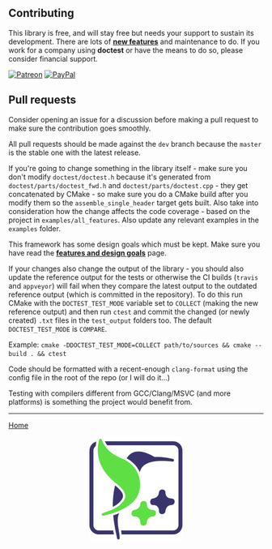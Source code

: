 ## Contributing

This library is free, and will stay free but needs your support to sustain its
development. There are lots of [**new features**](doc/markdown/roadmap.md) and
maintenance to do. If you work for a company using **doctest** or have the means to do
so, please consider financial support.

[![Patreon](https://cloud.githubusercontent.com/assets/8225057/5990484/70413560-a9ab-11e4-8942-1a63607c0b00.png)](http://www.patreon.com/onqtam)
[![PayPal](https://www.paypalobjects.com/en_US/i/btn/btn_donate_LG.gif)](https://www.paypal.me/onqtam/10)

## Pull requests

Consider opening an issue for a discussion before making a pull request to make sure the
contribution goes smoothly.

All pull requests should be made against the `dev` branch because the `master` is the
stable one with the latest release.

If you're going to change something in the library itself - make sure you don't modify
`doctest/doctest.h` because it's generated from `doctest/parts/doctest_fwd.h` and
`doctest/parts/doctest.cpp` - they get concatenated by CMake - so make sure you do a
CMake build after you modify them so the `assemble_single_header` target gets built.
Also take into consideration how the change affects the code coverage - based on the
project in `examples/all_features`. Also update any relevant examples in the `examples`
folder.

This framework has some design goals which must be kept. Make sure you have read the
[**features and design goals**](doc/markdown/features.md) page.

If your changes also change the output of the library - you should also update the
reference output for the tests or otherwise the CI builds (`travis` and `appveyor`) will
fail when they compare the latest output to the outdated reference output (which is
committed in the repository). To do this run CMake with the `DOCTEST_TEST_MODE` variable
set to `COLLECT` (making the new reference output) and then run `ctest` and commit the
changed (or newly created) `.txt` files in the `test_output` folders too. The default
`DOCTEST_TEST_MODE` is `COMPARE`.

Example: `cmake -DDOCTEST_TEST_MODE=COLLECT path/to/sources && cmake --build . && ctest`

Code should be formatted with a recent-enough `clang-format` using the config file in
the root of the repo (or I will do it...)

Testing with compilers different from GCC/Clang/MSVC (and more platforms) is something
the project would benefit from.

---

[Home](readme.md#reference)

<p align="center"><img src="scripts/data/logo/icon_2.svg"></p>
